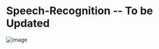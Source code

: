 # Speech-Recognition -- To be Updated
![image](https://user-images.githubusercontent.com/78637579/131614959-a28073e7-0de0-4c2c-bb03-c2e3ca16ed7f.png)
